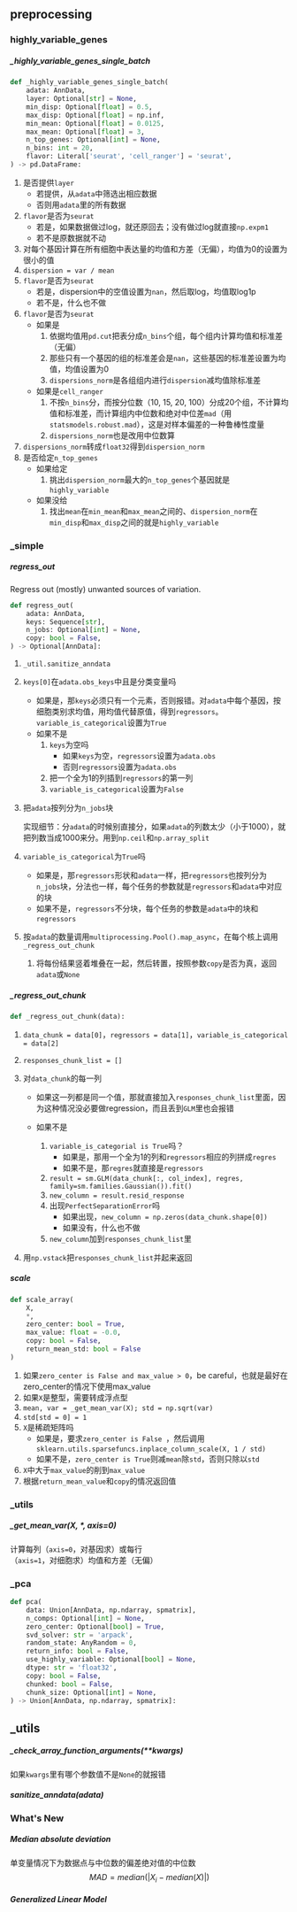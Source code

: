 ## preprocessing

### highly_variable_genes

##### _highly_variable_genes_single_batch

```python
def _highly_variable_genes_single_batch(
    adata: AnnData,
    layer: Optional[str] = None,
    min_disp: Optional[float] = 0.5,
    max_disp: Optional[float] = np.inf,
    min_mean: Optional[float] = 0.0125,
    max_mean: Optional[float] = 3,
    n_top_genes: Optional[int] = None,
    n_bins: int = 20,
    flavor: Literal['seurat', 'cell_ranger'] = 'seurat',
) -> pd.DataFrame:
```



1. 是否提供`layer`
   - 若提供，从`adata`中筛选出相应数据
   - 否则用`adata`里的所有数据
2. `flavor`是否为`seurat`
   - 若是，如果数据做过log，就还原回去；没有做过log就直接`np.expm1`
   - 若不是原数据就不动
3. 对每个基因计算在所有细胞中表达量的均值和方差（无偏），均值为0的设置为很小的值
4. `dispersion = var / mean`
5. `flavor`是否为`seurat`
   - 若是，dispersion中的空值设置为`nan`，然后取log，均值取log1p
   - 若不是，什么也不做
6. `flavor`是否为`seurat`
   - 如果是
     1. 依据均值用`pd.cut`把表分成`n_bins`个组，每个组内计算均值和标准差（无偏）
     2. 那些只有一个基因的组的标准差会是`nan`，这些基因的标准差设置为均值，均值设置为0
     3. `dispersions_norm`是各组组内进行`dispersion`减均值除标准差
   - 如果是`cell_ranger`
     1. 不按`n_bins`分，而按分位数（10, 15, 20, 100）分成20个组，不计算均值和标准差，而计算组内中位数和绝对中位差`mad`（用`statsmodels.robust.mad`），这是对样本偏差的一种鲁棒性度量
     2. `dispersions_norm`也是改用中位数算
7. `dispersions_norm`转成`float32`得到`dispersion_norm`
8. 是否给定`n_top_genes`
   - 如果给定
     1. 挑出`dispersion_norm`最大的`n_top_genes`个基因就是`highly_variable`
   - 如果没给
     1. 找出`mean`在`min_mean`和`max_mean`之间的、`dispersion_norm`在`min_disp`和`max_disp`之间的就是`highly_variable`



### _simple

##### regress_out

Regress out (mostly) unwanted sources of variation.

```python
def regress_out(
    adata: AnnData,
    keys: Sequence[str],
    n_jobs: Optional[int] = None,
    copy: bool = False,
) -> Optional[AnnData]:
```

1. `_util.sanitize_anndata`

2. `keys[0]`在`adata.obs_keys`中且是分类变量吗

   - 如果是，那`keys`必须只有一个元素，否则报错。对`adata`中每个基因，按细胞类别求均值，用均值代替原值，得到`regressors`。`variable_is_categorical`设置为`True`
   - 如果不是
     1. `keys`为空吗
        - 如果`keys`为空，`regressors`设置为`adata.obs`
        - 否则`regressors`设置为`adata.obs`
     2. 把一个全为1的列插到`regressors`的第一列
     3. `variable_is_categorical`设置为`False`

3. 把`adata`按列分为`n_jobs`块

   实现细节：分`adata`的时候别直接分，如果`adata`的列数太少（小于1000），就把列数当成1000来分。用到`np.ceil`和`np.array_split`

4. `variable_is_categorical`为`True`吗

   - 如果是，那`regressors`形状和`adata`一样，把`regressors`也按列分为`n_jobs`块，分法也一样，每个任务的参数就是`regressors`和`adata`中对应的块
   - 如果不是，`regressors`不分块，每个任务的参数是`adata`中的块和`regressors`

5. 按`adata`的数量调用`multiprocessing.Pool().map_async`，在每个核上调用`_regress_out_chunk`

   1. 将每份结果竖着堆叠在一起，然后转置，按照参数`copy`是否为真，返回`adata`或`None`



##### _regress_out_chunk

```python
def _regress_out_chunk(data):
```

1. `data_chunk = data[0]`，`regressors = data[1]`，`variable_is_categorical = data[2]`

2. `responses_chunk_list = []`

3. 对`data_chunk`的每一列

   - 如果这一列都是同一个值，那就直接加入`responses_chunk_list`里面，因为这种情况没必要做regression，而且丢到`GLM`里也会报错

   - 如果不是

     1. `variable_is_categorial is True`吗？
        - 如果是，那用一个全为1的列和`regressors`相应的列拼成`regres`
        - 如果不是，那`regres`就直接是`regressors`
     2. `result = sm.GLM(data_chunk[:, col_index], regres, family=sm.families.Gaussian()).fit()`
     3. `new_column = result.resid_response`
     4. 出现`PerfectSeparationError`吗
        - 如果出现，`new_column = np.zeros(data_chunk.shape[0])`
        - 如果没有，什么也不做
     5. `new_column`加到`responses_chunk_list`里

4. 用`np.vstack`把`responses_chunk_list`并起来返回
   

##### scale

```python
def scale_array(
  	X,
  	*,
  	zero_center: bool = True,
  	max_value: float = -0.0,
  	copy: bool = False,
  	return_mean_std: bool = False
)
```

1. 如果`zero_center is False and max_value > 0`，be careful，也就是最好在zero_center的情况下使用max_value
2. 如果`X`是整型，需要转成浮点型
3. `mean, var = _get_mean_var(X); std = np.sqrt(var)`
4. `std[std = 0] = 1`
5. `X`是稀疏矩阵吗
   - 如果是，要求`zero_center is False `，然后调用`sklearn.utils.sparsefuncs.inplace_column_scale(X, 1 / std)`
   - 如果不是，`zero_center is True`则减`mean`除`std`，否则只除以`std`
6. `X`中大于`max_value`的削到`max_value`
7. 根据`return_mean_value`和`copy`的情况返回值



### _utils

##### _get_mean_var(X, *, axis=0)

计算每列（`axis=0`，对基因求）或每行（`axis=1`，对细胞求）均值和方差（无偏）

### _pca

```python
def pca(
    data: Union[AnnData, np.ndarray, spmatrix],
    n_comps: Optional[int] = None,
    zero_center: Optional[bool] = True,
    svd_solver: str = 'arpack',
    random_state: AnyRandom = 0,
    return_info: bool = False,
    use_highly_variable: Optional[bool] = None,
    dtype: str = 'float32',
    copy: bool = False,
    chunked: bool = False,
    chunk_size: Optional[int] = None,
) -> Union[AnnData, np.ndarray, spmatrix]:
```



## _utils

##### _check_array_function_arguments(**kwargs)

如果`kwargs`里有哪个参数值不是`None`的就报错

##### sanitize_anndata(adata)



### What's New

##### Median absolute deviation

单变量情况下为数据点与中位数的偏差绝对值的中位数
$$
MAD = median(|X_i - median(X)|)
$$

##### Generalized Linear Model

